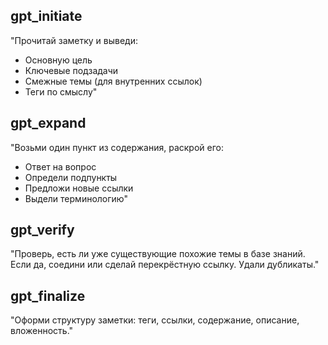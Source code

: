 ## gpt_initiate

"Прочитай заметку и выведи:
- Основную цель
- Ключевые подзадачи
- Смежные темы (для внутренних ссылок)
- Теги по смыслу"

## gpt_expand

"Возьми один пункт из содержания, раскрой его:
- Ответ на вопрос
- Определи подпункты
- Предложи новые ссылки
- Выдели терминологию"

## gpt_verify

"Проверь, есть ли уже существующие похожие темы в базе знаний. Если да, соедини или сделай перекрёстную ссылку. Удали дубликаты."

## gpt_finalize

"Оформи структуру заметки: теги, ссылки, содержание, описание, вложенность."
